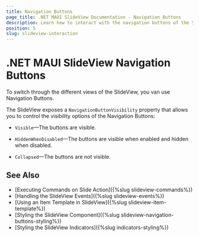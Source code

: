 ```yaml
---
title: Navigation Buttons
page_title: .NET MAUI SlideView Documentation - Navigation Buttons
description: Learn how to interact with the navigation buttons of the SlideView control.
position: 5
slug: slideview-interaction
---
```


# .NET MAUI SlideView Navigation Buttons

To switch through the different views of the SlideView, you van use Navigation Buttons.

The SlideView exposes a `NavigationButtonVisibility` property that allows you to control the visibility options of the Navigation Buttons:

* `Visible`&mdash;The buttons are visible.

* `HiddenWhenDisabled`&mdash;The buttons are visible when enabled and hidden when disabled.

* `Collapsed`&mdash;The buttons are not visible.

## See Also

- [Executing Commands on Slide Action]({%slug slideview-commands%})
- [Handling the SlideView Events]({%slug slideview-events%})
- [Using an Item Template in SlideView]({%slug slideview-item-template%})
- [Styling the SlideView Component]({%slug slideview-navigation-buttons-styling%})
- [Styling the SlideView Indicators]({%slug indicators-styling%})
